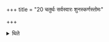 +++
title = "20 चतुर्थः सर्वस्वारः शुनस्कर्णस्तोमः"

+++

<details><summary>थिते</summary>

चतुर्थः सर्वस्वारः शुनस्कर्णस्तोमः २०
</details>

